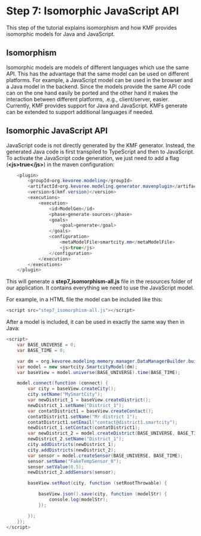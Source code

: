 Step 7: Isomorphic JavaScript API
======================

This step of the tutorial explains isomorphism and how KMF provides isomorphic models for Java and JavaScript.

Isomorphism
-------------
Isomorphic models are models of different languages which use the same API.
This has the advantage that the same model can be used on different platforms. 
For example, a JavaScript model can be used in the browser and a Java model in the backend. 
Since the models provide the same API code can on the one hand easily be ported and the other hand it makes the interaction between different platforms, .e.g., client/server, easier. 
Currently, KMF provides support for Java and JavaScript.
KMFs generate can be extended to support additional languages if needed. 

Isomorphic JavaScript API
-------------
JavaScript code is not directly generated by the KMF generator.
Instead, the generated Java code is first transpiled to TypeScript and then to JavaScript. 
To activate the JavaScript code generation, we just need to add a flag (**\<js\>true\</js\>**) in the maven configuration:
 
```java
    <plugin>
        <groupId>org.kevoree.modeling</groupId>
        <artifactId>org.kevoree.modeling.generator.mavenplugin</artifactId>
        <version>${kmf.version}</version>
        <executions>
            <execution>
                <id>ModelGen</id>
                <phase>generate-sources</phase>
                <goals>
                    <goal>generate</goal>
                </goals>
                <configuration>
                    <metaModelFile>smartcity.mm</metaModelFile>
                    <js>true</js>
                </configuration>
            </execution>
        </executions>
    </plugin>    
```

This will generate a **step7_isomorphism-all.js** file in the resources folder of our application.
It contains everything we need to use the JavaScript model. 

For example, in a HTML file the model can be included like this: 
```java
<script src="step7_isomorphism-all.js"></script>
```

After a model is included, it can be used in exactly the same way then in Java:
```java
<script>
    var BASE_UNIVERSE = 0;
    var BASE_TIME = 0;

    var dm = org.kevoree.modeling.memory.manager.DataManagerBuilder.buildDefault();
    var model = new smartcity.SmartcityModel(dm);
    var baseView = model.universe(BASE_UNIVERSE).time(BASE_TIME);

    model.connect(function (connect) {
        var city = baseView.createCity();
        city.setName("MySmartCity");
        var newDistrict_1 = baseView.createDistrict();
        newDistrict_1.setName("District_1");
        var contatDistrict1 = baseView.createContact();
        contatDistrict1.setName("Mr district 1");
        contatDistrict1.setEmail("contact@district1.smartcity");
        newDistrict_1.setContact(contatDistrict1);
        var newDistrict_2 = model.createDistrict(BASE_UNIVERSE, BASE_TIME);
        newDistrict_2.setName("District_1");
        city.addDistricts(newDistrict_1);
        city.addDistricts(newDistrict_2);
        var sensor = model.createSensor(BASE_UNIVERSE, BASE_TIME);
        sensor.setName("FakeTempSensor_0");
        sensor.setValue(0.5);
        newDistrict_2.addSensors(sensor);

        baseView.setRoot(city, function (setRootThrowable) {

            baseView.json().save(city, function (modelStr) {
                console.log(modelStr);
            });

        });
    });
</script>
```
